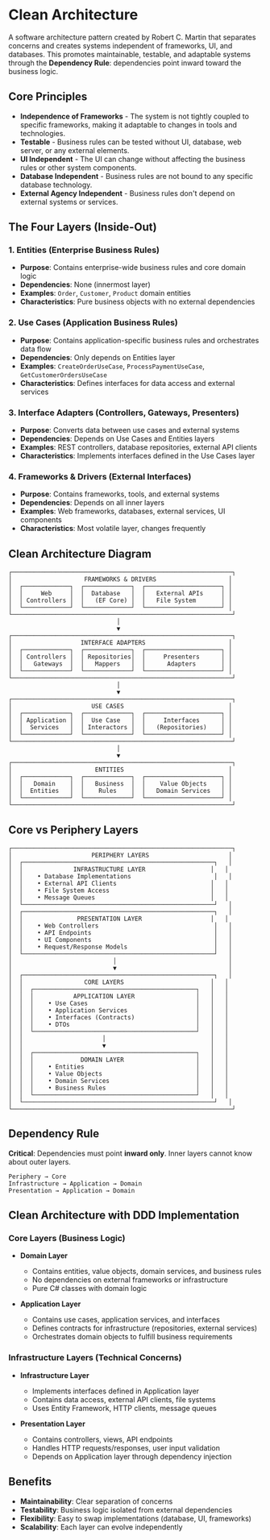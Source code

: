 # Clean Architecture

A software architecture pattern created by Robert C. Martin that separates concerns and creates systems independent of frameworks, UI, and databases. This promotes maintainable, testable, and adaptable systems through the **Dependency Rule**: dependencies point inward toward the business logic.

## Core Principles

- **Independence of Frameworks** - The system is not tightly coupled to specific frameworks, making it adaptable to changes in tools and technologies.
- **Testable** - Business rules can be tested without UI, database, web server, or any external elements.
- **UI Independent** - The UI can change without affecting the business rules or other system components.
- **Database Independent** - Business rules are not bound to any specific database technology.
- **External Agency Independent** - Business rules don't depend on external systems or services.

## The Four Layers (Inside-Out)

### 1. Entities (Enterprise Business Rules)
- **Purpose**: Contains enterprise-wide business rules and core domain logic
- **Dependencies**: None (innermost layer)
- **Examples**: `Order`, `Customer`, `Product` domain entities
- **Characteristics**: Pure business objects with no external dependencies

### 2. Use Cases (Application Business Rules)
- **Purpose**: Contains application-specific business rules and orchestrates data flow
- **Dependencies**: Only depends on Entities layer
- **Examples**: `CreateOrderUseCase`, `ProcessPaymentUseCase`, `GetCustomerOrdersUseCase`
- **Characteristics**: Defines interfaces for data access and external services

### 3. Interface Adapters (Controllers, Gateways, Presenters)
- **Purpose**: Converts data between use cases and external systems
- **Dependencies**: Depends on Use Cases and Entities layers
- **Examples**: REST controllers, database repositories, external API clients
- **Characteristics**: Implements interfaces defined in the Use Cases layer

### 4. Frameworks & Drivers (External Interfaces)
- **Purpose**: Contains frameworks, tools, and external systems
- **Dependencies**: Depends on all inner layers
- **Examples**: Web frameworks, databases, external services, UI components
- **Characteristics**: Most volatile layer, changes frequently

## Clean Architecture Diagram

```
┌─────────────────────────────────────────────────────────────┐
│                    FRAMEWORKS & DRIVERS                    │
│  ┌─────────────┐  ┌─────────────┐  ┌─────────────────────┐ │
│  │     Web     │  │  Database   │  │   External APIs     │ │
│  │ Controllers │  │   (EF Core) │  │   File System       │ │
│  └─────────────┘  └─────────────┘  └─────────────────────┘ │
└─────────────────────────────────────────────────────────────┘
                              │
                              ▼
┌─────────────────────────────────────────────────────────────┐
│                   INTERFACE ADAPTERS                       │
│  ┌─────────────┐  ┌─────────────┐  ┌─────────────────────┐ │
│  │ Controllers │  │ Repositories│  │     Presenters      │ │
│  │   Gateways  │  │   Mappers   │  │      Adapters       │ │
│  └─────────────┘  └─────────────┘  └─────────────────────┘ │
└─────────────────────────────────────────────────────────────┘
                              │
                              ▼
┌─────────────────────────────────────────────────────────────┐
│                      USE CASES                             │
│  ┌─────────────┐  ┌─────────────┐  ┌─────────────────────┐ │
│  │ Application │  │  Use Case   │  │     Interfaces      │ │
│  │  Services   │  │ Interactors │  │   (Repositories)    │ │
│  └─────────────┘  └─────────────┘  └─────────────────────┘ │
└─────────────────────────────────────────────────────────────┘
                              │
                              ▼
┌─────────────────────────────────────────────────────────────┐
│                       ENTITIES                             │
│  ┌─────────────┐  ┌─────────────┐  ┌─────────────────────┐ │
│  │   Domain    │  │   Business  │  │    Value Objects    │ │
│  │  Entities   │  │    Rules    │  │   Domain Services   │ │
│  └─────────────┘  └─────────────┘  └─────────────────────┘ │
└─────────────────────────────────────────────────────────────┘
```

## Core vs Periphery Layers

```
┌─────────────────────────────────────────────────────────────┐
│                      PERIPHERY LAYERS                      │
│  ┌─────────────────────────────────────────────────────┐   │
│  │              INFRASTRUCTURE LAYER                  │   │
│  │    • Database Implementations                       │   │
│  │    • External API Clients                          │   │
│  │    • File System Access                            │   │
│  │    • Message Queues                                │   │
│  └─────────────────────────────────────────────────────┘   │
│  ┌─────────────────────────────────────────────────────┐   │
│  │               PRESENTATION LAYER                   │   │
│  │    • Web Controllers                                │   │
│  │    • API Endpoints                                  │   │
│  │    • UI Components                                  │   │
│  │    • Request/Response Models                        │   │
│  └─────────────────────────────────────────────────────┘   │
│                            │                               │
│                            ▼                               │
│  ┌─────────────────────────────────────────────────────┐   │
│  │                 CORE LAYERS                        │   │
│  │  ┌─────────────────────────────────────────────┐   │   │
│  │  │           APPLICATION LAYER                 │   │   │
│  │  │    • Use Cases                              │   │   │
│  │  │    • Application Services                   │   │   │
│  │  │    • Interfaces (Contracts)                 │   │   │
│  │  │    • DTOs                                   │   │   │
│  │  └─────────────────────────────────────────────┘   │   │
│  │                      │                             │   │
│  │                      ▼                             │   │
│  │  ┌─────────────────────────────────────────────┐   │   │
│  │  │             DOMAIN LAYER                    │   │   │
│  │  │    • Entities                               │   │   │
│  │  │    • Value Objects                          │   │   │
│  │  │    • Domain Services                        │   │   │
│  │  │    • Business Rules                         │   │   │
│  │  └─────────────────────────────────────────────┘   │   │
│  └─────────────────────────────────────────────────────┘   │
└─────────────────────────────────────────────────────────────┘
```

## Dependency Rule

**Critical**: Dependencies must point **inward only**. Inner layers cannot know about outer layers.

```
Periphery → Core
Infrastructure → Application → Domain
Presentation → Application → Domain
```

## Clean Architecture with DDD Implementation

### Core Layers (Business Logic)
- **Domain Layer**
  - Contains entities, value objects, domain services, and business rules
  - No dependencies on external frameworks or infrastructure
  - Pure C# classes with domain logic

- **Application Layer**
  - Contains use cases, application services, and interfaces
  - Defines contracts for infrastructure (repositories, external services)
  - Orchestrates domain objects to fulfill business requirements

### Infrastructure Layers (Technical Concerns)
- **Infrastructure Layer**
  - Implements interfaces defined in Application layer
  - Contains data access, external API clients, file systems
  - Uses Entity Framework, HTTP clients, message queues

- **Presentation Layer**
  - Contains controllers, views, API endpoints
  - Handles HTTP requests/responses, user input validation
  - Depends on Application layer through dependency injection

## Benefits
- **Maintainability**: Clear separation of concerns
- **Testability**: Business logic isolated from external dependencies
- **Flexibility**: Easy to swap implementations (database, UI, frameworks)
- **Scalability**: Each layer can evolve independently